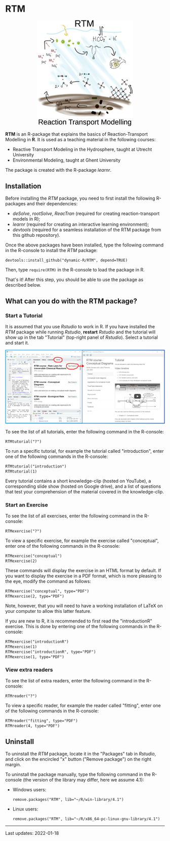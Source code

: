 # RTM

<center><img src="man/figures/RTMlogo.png" width="300"></center>

**RTM** is an R-package that explains the basics of Reaction-Transport Modelling in **R**. It is used as a teaching material in the following courses:

- Reactive Transport Modeling in the Hydrosphere, taught at Utrecht University
- Environmental Modeling, taught at Ghent University

The package is created with the R-package *learnr*.

## Installation

Before installing the *RTM* package, you need to first install the following R-packages and their dependencies:

* *deSolve*, *rootSolve*, *ReacTran* (required for creating reaction-transport models in R);
* *learnr* (required for creating an interactive learning environment);
* *devtools* (required for a seamless installation of the RTM package from this github repository). 

Once the above packages have been installed, type the following command in the R-console to install the *RTM* package:

```
devtools::install_github("dynamic-R/RTM", depend=TRUE)
```
Then, type ``require(RTM)`` in the R-console to load the package in R. 

That's it! After this step, you should be able to use the package as described below.

## What can you do with the RTM package?

### Start a Tutorial

It is assumed that you use *Rstudio* to work in R. If you have installed the *RTM* package while running *Rstudio*, **restart** *Rstudio* and the tutorial will show up in the tab "Tutorial" (top-right panel of *Rstudio*). Select a tutorial and start it.

<center><img src="inst/exercises/R/introductionR/images/Rstudio_tutorial.png"></center>

To see the list of all tutorials, enter the following command in the R-console:

```
RTMtutorial("?")
```

To run a specific tutorial, for example the tutorial called "introduction", enter one of the following commands in the R-console:

```
RTMtutorial("introduction")
RTMtutorial(1)
```

Every tutorial contains a short knowledge-clip (hosted on YouTube), a corresponding slide show (hosted on Google drive), and a list of questions that test your comprehension of the material covered in the knowledge-clip.


### Start an Exercise

To see the list of all exercises, enter the following command in the R-console:

```
RTMexercise("?")
```

To view a specific exercise, for example the exercise called "conceptual", enter one of the following commands in the R-console:

```
RTMexercise("conceptual")
RTMexercise(2)
```

These commands will display the exercise in an HTML format by default. If you want to display the exercise in a PDF format, which is more pleasing to the eye, modify the command as follows:

```
RTMexercise("conceptual", type="PDF")
RTMexercise(2, type="PDF")
```

Note, however, that you will need to have a working installation of LaTeX on your computer to allow this latter feature.

If you are new to R, it is recommended to first read the "introductionR" exercise. This is done by entering one of the following commands in the R-console:

```
RTMexercise("introductionR")
RTMexercise(1)
RTMexercise("introductionR", type="PDF")
RTMexercise(1, type="PDF")
```

### View extra readers

To see the list of extra readers, enter the following command in the R-console:

```
RTMreader("?")
```

To view a specific reader, for example the reader called "fitting", enter one of the following commands in the R-console:

```
RTMreader("fitting", type="PDF")
RTMreader(4, type="PDF")
```

## Uninstall

To uninstall the *RTM* package, locate it in the "Packages" tab in *Rstudio*, and click on the encircled "x" button ("Remove package") on the right margin.

To uninstall the package manually, type the following command in the R-console (the version of the library may differ, here we assume 4.1):

* Windows users: 
  ```
  remove.packages("RTM", lib="~/R/win-library/4.1")
  ```
* Linux users: 
  ```
  remove.packages("RTM", lib="~/R/x86_64-pc-linux-gnu-library/4.1")
  ```

---
Last updates: 2022-01-18
